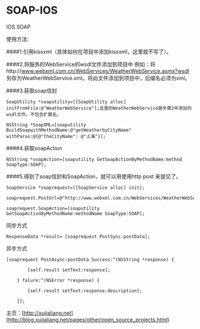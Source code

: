 SOAP-IOS
========

IOS SOAP

使用方法:

####1.引用kissxml（具体如何在项目中添加kissxml，这里就不写了）。

####2.将服务的WebService的wsdl文件添加到项目中
例如：将http://www.webxml.com.cn/WebServices/WeatherWebService.asmx?wsdl 另存为WeatherWebService.xml。将此文件添加到项目中，后缀名必须为xml。

####3.获取soap信封

    SoapUtility *soaputility=[[SoapUtility alloc] initFromFile:@"WeatherWebService"];这里的WeatherWebService是步骤2中添加的wsdl文件。不包含扩展名。

    NSString *SoapXML=[soaputility BuildSoapwithMethodName:@"getWeatherbyCityName" withParas:@{@"theCityName": @"上海"}];

####4.获取soapAction

    NSString *soapAction=[soaputility GetSoapActionByMethodName:method SoapType:SOAP];

####5.得到了soap信封和SoapAction，就可以用使用http post 来提交了。
  
    SoapService *soaprequest=[[SoapService alloc] init];
  
    soaprequest.PostUrl=@"http://www.webxml.com.cn/WebServices/WeatherWebService.asmx";
  
    soaprequest.SoapAction=[soaputility GetSoapActionByMethodName:methodName SoapType:SOAP];
  
  
  同步方式
  
    ResponseData *result= [soaprequest PostSync:postData];
  
  异步方式
  
    [soaprequest PostAsync:postData Success:^(NSString *response) {
  
            [self.result setText:response];
            
        } falure:^(NSError *response) {
        
            [self.result setText:response.description];
            
        }];

主页：[http://xujialiang.net](http://blog.xujialiang.net/pages/other/open_source_projects.html)
